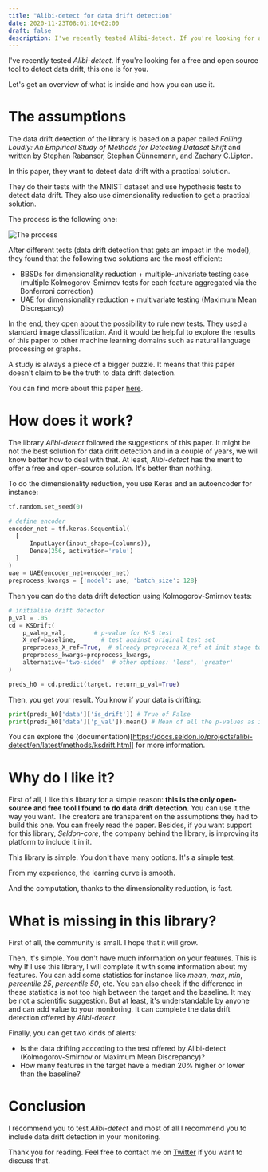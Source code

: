 ```yaml
---
title: "Alibi-detect for data drift detection"
date: 2020-11-23T08:01:10+02:00
draft: false
description: I've recently tested Alibi-detect. If you're looking for a free and open source tool to detect data drift, this one is for you.
---
```


I've recently tested *Alibi-detect*. 
If you're looking for a free and open source tool to detect data drift, this one is for you.

Let's get an overview of what is inside and how you can use it.

# The assumptions
The data drift detection of the library is based on a paper called *Failing Loudly: An Empirical Study of Methods
for Detecting Dataset Shift* and written by Stephan Rabanser, Stephan Günnemann, and Zachary C.Lipton.

In this paper, they want to detect data drift with a practical solution.

They do their tests with the MNIST dataset and use hypothesis tests to detect data drift.
They also use dimensionality reduction to get a practical solution.

The process is the following one:

![The process](/failing_loudly.PNG)

After different tests (data drift detection that gets an impact in the model), they found that the following two solutions are the most efficient:
- BBSDs for dimensionality reduction + multiple-univariate testing case (multiple Kolmogorov-Smirnov tests for each feature aggregated via the Bonferroni correction)
- UAE for dimensionality reduction + multivariate testing (Maximum Mean Discrepancy)

In the end, they open about the possibility to rule new tests. They used a standard image classification. And it would be helpful to explore the results of this paper to other machine learning domains such as natural language processing or graphs.

A study is always a piece of a bigger puzzle. It means that this paper doesn't claim to be the truth to data drift detection.

You can find more about this paper [here](https://arxiv.org/abs/1810.11953).

# How does it work?

The library *Alibi-detect* followed the suggestions of this paper. It might be not the best solution for data drift detection and in a couple of years, we will know better how to deal with that. At least, *Alibi-detect* has the merit to offer a free and open-source solution. It's better than nothing.

To do the dimensionality reduction, you use Keras and an autoencoder for instance:

```python
tf.random.set_seed(0)

# define encoder
encoder_net = tf.keras.Sequential(
  [
      InputLayer(input_shape=(columns)),
      Dense(256, activation='relu')
  ]
)
uae = UAE(encoder_net=encoder_net)
preprocess_kwargs = {'model': uae, 'batch_size': 128}
```

Then you can do the data drift detection using Kolmogorov-Smirnov tests:

```python
# initialise drift detector
p_val = .05
cd = KSDrift(
    p_val=p_val,        # p-value for K-S test
    X_ref=baseline,       # test against original test set
    preprocess_X_ref=True,  # already preprocess X_ref at init stage to save time
    preprocess_kwargs=preprocess_kwargs,
    alternative='two-sided'  # other options: 'less', 'greater'
)

preds_h0 = cd.predict(target, return_p_val=True)
```

Then, you get your result. You know if your data is drifting:

```python
print(preds_h0['data']['is_drift']) # True of False
print(preds_h0['data']['p_val']).mean() # Mean of all the p-values as it is multiple univariate tests in this case
```

You can explore the (documentation)[https://docs.seldon.io/projects/alibi-detect/en/latest/methods/ksdrift.html] for more information.

# Why do I like it?

First of all, I like this library for a simple reason: **this is the only open-source and free tool I found to do data drift detection**. You can use it the way you want. The creators are transparent on the assumptions they had to build this one. You can freely read the paper.
Besides, if you want support for this library, *Seldon-core*, the company behind the library, is improving its platform to include it in it.

This library is simple. You don't have many options. It's a simple test.

From my experience, the learning curve is smooth.

And the computation, thanks to the dimensionality reduction, is fast.

# What is missing in this library?

First of all, the community is small. I hope that it will grow.

Then, it's simple. You don't have much information on your features. This is why If I use this library, I will complete it with some information about my features. You can add some statistics for instance like *mean*, *max*, *min*, *percentile 25*, *percentile 50*, etc.
You can also check if the difference in these statistics is not too high between the target and the baseline. It may be not a scientific suggestion. But at least, it's understandable by anyone and can add value to your monitoring. It can complete the data drift detection offered by *Alibi-detect*.

Finally, you can get two kinds of alerts:
- Is the data drifting according to the test offered by Alibi-detect (Kolmogorov-Smirnov or Maximum Mean Discrepancy)?
- How many features in the target have a median 20% higher or lower than the baseline?

# Conclusion

I recommend you to test *Alibi-detect* and most of all I recommend you to include data drift detection in your monitoring.

Thank you for reading. Feel free to contact me on [Twitter](https://twitter.com/saby_nastasia) if you want to discuss that.
